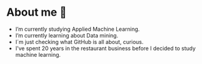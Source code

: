 # About me 👋






- I’m currently studying Applied Machine Learning.
- I’m currently learning about Data mining. 
- I´m just checking what GitHub is all about, curious. 
- I've spent 20 years in the restaurant business before I decided to study machine learning. 

